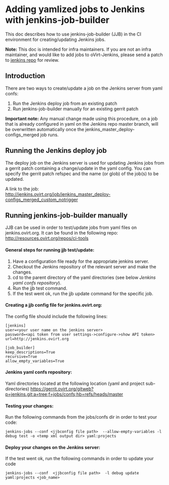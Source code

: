 Adding yamlized jobs to Jenkins with jenkins-job-builder
========================================================
This doc describes how to use jenkins-job-builder (JJB) in the CI environment
for creating/updating Jenkins jobs.

**Note:** This doc is intended for infra maintainers. If you are not an infra
 maintainer, and would like to add jobs to oVirt-Jenkins, please send
a patch to [jenkins repo][jenkins_git_repo] for review.

Introduction
------------
There are two ways to create/update a job on the Jenkins server from yaml
confs:

1. Run the Jenkins deploy job from an existing patch
2. Run jenkins-job-builder manually for an existing gerrit patch

**Important note:**
Any manual change made using this procedure, on a job that is already configured
in yaml on the Jenkins repo master branch, will be overwritten automatically
once the jenkins_master_deploy-configs_merged job runs.

Running the Jenkins deploy job
------------------------------
The deploy job on the Jenkins server is used for updating Jenkins jobs from a
gerrit patch containing a change/update in the yaml config. You can specify the
gerrit patch refspec and the name (or glob) of the job(s) to be updated.

A link to the job: <br>
http://jenkins.ovirt.org/job/jenkins_master_deploy-configs_merged_custom_notrigger

Running jenkins-job-builder manually
------------------------------------
JJB can be used in order to test/update jobs from yaml files on
jenkins.ovirt.org.
It can be found in the following repo:
http://resources.ovirt.org/repos/ci-tools

#### General steps for running jjb test/update:
1. Have a configuration file ready for the appropriate jenkins server.
2. Checkout the Jenkins repository of the relevant server and make the changes.
3. cd to the parent directory of the yaml directories (see below *Jenkins yaml confs repository*).
4. Run the jjb test command.
5. If the test went ok, run the jjb update command for the specific job.

#### Creating a jjb config file for jenkins.ovirt.org:
The config file should include the following lines:

    [jenkins]
    user=<your user name on the jenkins server>
    password=<api token from user settings->configure->show API token>
    url=http://jenkins.ovirt.org

    [job_builder]
    keep_descriptions=True
    recursive=True
    allow_empty_variables=True

#### Jenkins yaml confs repository:
Yaml directories located at the following location (yaml and project sub-directories)
https://gerrit.ovirt.org/gitweb?p=jenkins.git;a=tree;f=jobs/confs;hb=refs/heads/master

#### Testing your changes:
Run the following commands from the jobs/confs dir in order to test your code:

    jenkins-jobs --conf <jjbconfig file path>  --allow-empty-variables -l debug test -o <temp xml output dir> yaml:projects

#### Deploy your changes on the Jenkins server:
If the test went ok, run the following commands in order to update your code

    jenkins-jobs --conf  <jjbconfig file path>  -l debug update yaml:projects <job_name>

[jenkins_git_repo]: https://gerrit.ovirt.org/#/admin/projects/jenkins
